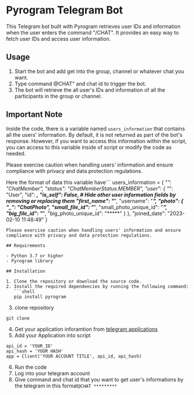 # Pyrogram Telegram Bot

This Telegram bot built with Pyrogram retrieves user IDs and information when the user enters the command "/CHAT". It provides an easy way to fetch user IDs and access user information.

## Usage

1. Start the bot and add get into the group, channel or whatever chat you want.
2. Type command @CHAT" and chat id to trigger the bot.
3. The bot will retrieve the all user's IDs and information of all the participants in the group or channel.

## Important Note

Inside the code, there is a variable named `users_information` that contains all the users' information. By default, it is not returned as part of the bot's response. However, if you want to access this information within the script, you can access to this variable inside of script or modify the code as needed.

Please exercise caution when handling users' information and ensure compliance with privacy and data protection regulations.

Here the format of data this variable have```
users_information = {
    "_": "ChatMember",
    "status": "ChatMemberStatus.MEMBER",
    "user": {
        "_": "User",
        "id": *****,
        "is_self": False,
        # Hide other user information fields by removing or replacing them
        "first_name": "*****",
        "username": "*****",
        "photo": {
            "_": "ChatPhoto",
            "small_file_id": "*****",
            "small_photo_unique_id": "*****",
            "big_file_id": "*****",
            "big_photo_unique_id": "*****"
        }
    },
    "joined_date": "2023-02-10 11:48:49"
}

```
Please exercise caution when handling users' information and ensure compliance with privacy and data protection regulations.

## Requirements

- Python 3.7 or higher
- Pyrogram library

## Installation

1. Clone the repository or download the source code.
2. Install the required dependencies by running the following command:
   ```shell
   pip install pyrogram
```
3. clone repository 
``` 
git clone 
```
4. Get your application inforamtion from [telegram applications](https://my.telegram.org/apps)
5. Add your Application into script 
``` 
api_id = 'YOUR_ID'
api_hash = 'YOUR HASH'
app = Client('YOUR ACCOUNT TITLE', api_id, api_hash)
```
6. Run the code
7. Log into your telegram account
8. Give command and chat id that you want to get user's informations by the telegram in this format``` @CHAT ********* ```
